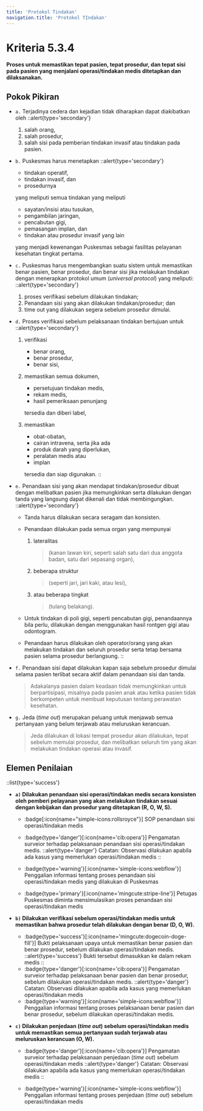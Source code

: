 ```yaml
---
title: 'Protokol Tindakan'
navigation.title: 'Protokol TIndakan'
---
```


# Kriteria 5.3.4 
**Proses untuk memastikan tepat pasien, tepat prosedur, dan tepat sisi pada pasien yang menjalani operasi/tindakan medis ditetapkan dan dilaksanakan.** 

## Pokok Pikiran 

- ``a.`` Terjadinya cedera dan kejadian tidak diharapkan dapat diakibatkan oleh 
  ::alert{type='secondary'}
  1. salah orang, 
  2. salah  prosedur,  
  3. salah sisi pada pemberian tindakan invasif atau tindakan pada pasien. 

- ``b.`` Puskesmas harus menetapkan 
  ::alert{type='secondary'}
  - tindakan operatif, 
  - tindakan invasif, dan 
  - prosedurnya 
  
  yang meliputi semua tindakan yang meliputi 
  - sayatan/insisi atau tusukan, 
  - pengambilan jaringan, 
  - pencabutan gigi, 
  - pemasangan implan, dan 
  - tindakan atau prosedur invasif yang lain 
  
  yang menjadi kewenangan Puskesmas sebagai fasilitas pelayanan kesehatan tingkat pertama. 

- ``c.`` Puskesmas harus mengembangkan  suatu  sistem untuk memastikan benar pasien, benar prosedur, dan benar sisi jika melakukan tindakan dengan menerapkan protokol umum (*universal protocol*) yang meliputi: 
  ::alert{type='secondary'}

    1) proses verifikasi sebelum dilakukan tindakan; 
    2) Penandaan 	sisi 	yang akan dilakukan tindakan/prosedur; dan 
    3) time out yang dilakukan segera sebelum prosedur dimulai. 

- ``d.`` Proses verifikasi sebelum pelaksanaan tindakan bertujuan untuk 
  ::alert{type='secondary'}
  1. verifikasi 
     - benar orang, 
     - benar prosedur, 
     - benar sisi, 
  2. memastikan semua dokumen, 
     - persetujuan tindakan medis, 
     - rekam medis, 
     - hasil pemeriksaan penunjang 
     
     tersedia dan diberi label, 
  3. memastikan 
     - obat-obatan, 
     - cairan intravena, serta jika ada 
     - produk darah yang diperlukan, 
     - peralatan medis atau 
     - implan 
     
     tersedia dan siap digunakan. 
  ::
- ``e.`` Penandaan sisi yang akan mendapat tindakan/prosedur dibuat dengan melibatkan pasien jika memungkinkan serta dilakukan dengan  tanda yang langsung dapat dikenali dan tidak membingungkan. 
  ::alert{type='secondary'}
  - Tanda harus dilakukan secara seragam dan konsisten. 
  - Penandaan dilakukan pada semua organ yang mempunyai 
    1. lateralitas 
       > (kanan lawan kiri, seperti salah satu dari dua anggota badan,  satu dari sepasang organ), 
    2. beberapa struktur 
       > (seperti jari, jari kaki, atau lesi), 
    3. atau beberapa tingkat 
       > (tulang belakang). 
  - Untuk tindakan di poli gigi, seperti pencabutan gigi, penandaannya bila perlu, dilakukan dengan menggunakan hasil rontgen gigi atau odontogram. 

  - Penandaan harus dilakukan oleh operator/orang yang akan melakukan tindakan dan seluruh prosedur serta tetap bersama pasien selama prosedur berlangsung. 
  ::
- ``f.`` Penandaan sisi dapat dilakukan kapan saja sebelum prosedur dimulai selama pasien terlibat secara aktif dalam penandaan sisi dan tanda. 

  > Adakalanya pasien dalam keadaan tidak memungkinkan untuk berpartisipasi, misalnya pada pasien anak atau ketika pasien tidak berkompeten untuk membuat keputusan tentang perawatan kesehatan. 

- ``g.`` Jeda (*time out*) merupakan peluang untuk menjawab semua pertanyaan yang belum terjawab atau meluruskan kerancuan. 

  > Jeda dilakukan di lokasi tempat prosedur akan dilakukan, tepat sebelum memulai prosedur, dan melibatkan seluruh tim yang akan melakukan tindakan operasi atau invasif. 

## Elemen Penilaian 
::list{type='success'}
- **``a)`` Dilakukan penandaan sisi operasi/tindakan medis secara konsisten oleh pemberi pelayanan yang akan melakukan tindakan sesuai dengan kebijakan dan prosedur yang ditetapkan (R, O, W, S).** 
  - :badge[:icon{name="simple-icons:rollsroyce"}] SOP penandaan sisi operasi/tindakan medis 
  - :badge{type='danger'}[:icon{name='cib:opera'}] Pengamatan surveior terhadap pelaksanaan penandaan sisi operasi/tindakan medis. 
    ::alert{type='danger'}
    Catatan: Observasi dilakukan apabila ada kasus yang memerlukan operasi/tindakan medis
    ::

  - :badge{type='warning'}[:icon{name='simple-icons:webflow'}] Penggalian informasi tentang proses penandaan sisi operasi/tindakan medis yang dilakukan di Puskesmas 
  - :badge{type='primary'}[:icon{name='mingcute:stripe-line'}] Petugas Puskesmas diminta mensimulasikan proses penandaan sisi operasi/tindakan medis 

- **``b)`` Dilakukan verifikasi sebelum operasi/tindakan medis untuk memastikan bahwa prosedur telah dilakukan dengan benar (D, O, W).**  

  - :badge{type='success'}[:icon{name='mingcute:dogecoin-doge-fill'}] Bukti pelaksanaan upaya untuk memastikan benar pasien dan benar prosedur, sebelum dilakukan operasi/tindakan medis. 
    ::alert{type='success'}
     Bukti tersebut dimasukkan ke dalam rekam medis 
     ::
  - :badge{type='danger'}[:icon{name='cib:opera'}] Pengamatan surveior terhadap pelaksanaan benar pasien dan benar prosedur, sebelum dilakukan operasi/tindakan medis. 
    ::alert{type='danger'}
    Catatan: Observasi dilakukan apabila ada kasus yang memerlukan operasi/tindakan medis 
  - :badge{type='warning'}[:icon{name='simple-icons:webflow'}] Penggalian informasi tentang proses pelaksanaan benar pasien dan benar prosedur, sebelum dilakukan operasi/tindakan medis. 
 
- **``c)`` Dilakukan penjedaan (*time out*) sebelum operasi/tindakan medis untuk memastikan semua pertanyaan sudah terjawab atau meluruskan kerancuan (O, W).**

  - :badge{type='danger'}[:icon{name='cib:opera'}] Pengamatan surveior terhadap pelaksanaan penjedaan (*time out*) sebelum operasi/tindakan medis 
    ::alert{type='danger'}
    Catatan: Observasi dilakukan apabila ada kasus yang memerlukan operasi/tindakan medis 
    ::

  - :badge{type='warning'}[:icon{name='simple-icons:webflow'}] Penggalian informasi tentang proses penjedaan (*time out*) sebelum operasi/tindakan medis 
